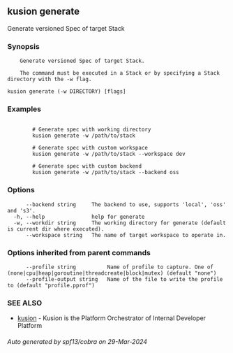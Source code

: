 ## kusion generate

Generate versioned Spec of target Stack

### Synopsis


		Generate versioned Spec of target Stack. 
	
		The command must be executed in a Stack or by specifying a Stack directory with the -w flag.

```
kusion generate (-w DIRECTORY) [flags]
```

### Examples

```

		# Generate spec with working directory
		kusion generate -w /path/to/stack

		# Generate spec with custom workspace
		kusion generate -w /path/to/stack --workspace dev

		# Generate spec with custom backend
		kusion generate -w /path/to/stack --backend oss
```

### Options

```
      --backend string     The backend to use, supports 'local', 'oss' and 's3'.
  -h, --help               help for generate
  -w, --workdir string     The working directory for generate (default is current dir where executed).
      --workspace string   The name of target workspace to operate in.
```

### Options inherited from parent commands

```
      --profile string          Name of profile to capture. One of (none|cpu|heap|goroutine|threadcreate|block|mutex) (default "none")
      --profile-output string   Name of the file to write the profile to (default "profile.pprof")
```

### SEE ALSO

* [kusion](index.md)	 - Kusion is the Platform Orchestrator of Internal Developer Platform

###### Auto generated by spf13/cobra on 29-Mar-2024

